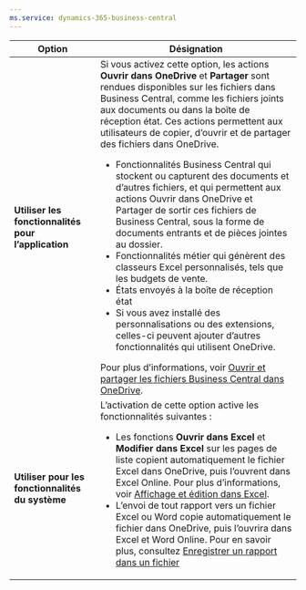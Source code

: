 ```yaml
---
ms.service: dynamics-365-business-central
---
```

|Option|Désignation|
|------|----------|
|**Utiliser les fonctionnalités pour l’application**|Si vous activez cette option, les actions **Ouvrir dans OneDrive** et **Partager** sont rendues disponibles sur les fichiers dans Business Central, comme les fichiers joints aux documents ou dans la boîte de réception état. Ces actions permettent aux utilisateurs de copier, d’ouvrir et de partager des fichiers dans OneDrive. <ul><li>Fonctionnalités Business Central qui stockent ou capturent des documents et d’autres fichiers, et qui permettent aux actions Ouvrir dans OneDrive et Partager de sortir ces fichiers de Business Central, sous la forme de documents entrants et de pièces jointes au dossier.</li><li>Fonctionnalités métier qui génèrent des classeurs Excel personnalisés, tels que les budgets de vente.</li><li>États envoyés à la boîte de réception état</li><li>Si vous avez installé des personnalisations ou des extensions, celles-ci peuvent ajouter d’autres fonctionnalités qui utilisent OneDrive.</li></ul>Pour plus d’informations, voir [Ouvrir et partager les fichiers Business Central dans OneDrive](../across-share-onedrive.md).
|**Utiliser pour les fonctionnalités du système**|L’activation de cette option active les fonctionnalités suivantes :<ul><li> Les fonctions **Ouvrir dans Excel** et **Modifier dans Excel** sur les pages de liste copient automatiquement le fichier Excel dans OneDrive, puis l’ouvrent dans Excel Online. Pour plus d’informations, voir [Affichage et édition dans Excel](../across-work-with-excel.md).</li><li> L’envoi de tout rapport vers un fichier Excel ou Word copie automatiquement le fichier dans OneDrive, puis l’ouvrira dans Excel et Word Online. Pour en savoir plus, consultez [Enregistrer un rapport dans un fichier](../ui-work-report.md#save-a-report-to-a-file)|
